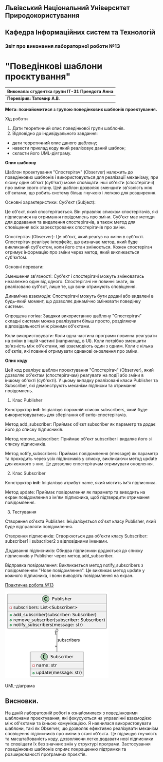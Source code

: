 ## Львівський Національний Університет Природокористування
## Кафедра Інформаційних систем та Технологій



### Звіт про виконання лабораторної роботи №13
# "Поведінкові шаблони проєктування"



| Виконала: студентка групи ІТ-31 Прендота Анна |
|----------------------------------------------|
| **Перевірив: Татомир А.В.**               |




**Мета: познайомитися з групою поведінкових шаблонів проектування.**


Хід роботи

1. Дати теоретичний опис поведінкової групи шаблонів.
2. Відповідно до індивідуального завдання:
- дати теоретичний опис даного шаблону;
- навести приклад коду який реалізовує даний шаблон;
- скласти його UML-діяграму.

**Опис шаблону**

Шаблон проектування "Спостерігач" (Observer) належить до поведінкових шаблонів і використовується для реалізації механізму, при якому один об'єкт (суб'єкт) може сповіщати інші об'єкти (спостерігачі) про зміни свого стану. Цей шаблон дозволяє зменшити зв'язність між об'єктами, що робить систему більш гнучкою і легкою для розширення.

Основні характеристики:
Суб'єкт (Subject):

Це об'єкт, який спостерігається. Він управляє списком спостерігачів, які підписалися на отримання повідомлень про зміни.
Суб'єкт має методи для додавання та видалення спостерігачів, а також метод для сповіщення всіх зареєстрованих спостерігачів про зміни.

Спостерігач (Observer):
Це об'єкт, який реагує на зміни в суб'єкті. Спостерігач реалізує інтерфейс, що визначає метод, який буде викликаний суб'єктом, коли його стан змінюється.
Кожен спостерігач отримує інформацію про зміни через метод, який викликається суб'єктом.

Основні переваги:

Зменшення зв'язності: Суб'єкт і спостерігачі можуть змінюватись незалежно один від одного. Спостерігачі не повинні знати, як реалізовано суб'єкт, лише те, що вони отримують сповіщення.

Динамічна взаємодія: Спостерігачі можуть бути додані або видалені в будь-який момент, що дозволяє динамічно змінювати поведінку системи.

Спрощена логіка: Завдяки використанню шаблону "Спостерігач" складні системи можна реалізувати більш просто, розділяючи відповідальності між різними об'єктами.

Коли використовувати:
Коли одна частина програми повинна реагувати на зміни в іншій частині (наприклад, в UI).
Коли потрібно зменшити зв'язність між об'єктами, які взаємодіють один з одним.
Коли є кілька об'єктів, які повинні отримувати однакові оновлення про зміни.

**Опис коду**

Цей код реалізує шаблон проектування "Спостерігач" (Observer), який дозволяє об'єктам (спостерігачам) реагувати на події або зміни в іншому об'єкті (суб'єкті). У цьому випадку реалізовані класи Publisher та Subscriber, які демонструють механізм підписки та отримання повідомлень.

1. Клас Publisher

Конструктор __init__:
Ініціалізує порожній список subscribers, який буде використовуватись для зберігання об'єктів-спостерігачів.

Метод add_subscriber:
Приймає об'єкт subscriber як параметр та додає його до списку підписників.

Метод remove_subscriber:
Приймає об'єкт subscriber і видаляє його зі списку підписників.

Метод notify_subscribers:
Приймає повідомлення (message) як параметр та проходить через усіх підписників у списку, викликаючи метод update для кожного з них. Це дозволяє спостерігачам отримувати оновлення.

2. Клас Subscriber

Конструктор __init__:
Ініціалізує атрибут name, який містить ім'я підписника.

Метод update:
Приймає повідомлення як параметр та виводить на екран повідомлення з ім'ям підписника, щоб підтвердити отримання повідомлення.

3. Тестування

Створення об'єкта Publisher:
Ініціалізується об'єкт класу Publisher, який буде відправляти повідомлення.

Створення підписників:
Створюються два об'єкти класу Subscriber: subscriber1 і subscriber2 з відповідними іменами.

Додавання підписників:
Обидва підписники додаються до списку підписників у Publisher через метод add_subscriber.

Відправка повідомлення:
Викликається метод notify_subscribers з повідомленням "Нове повідомлення". Це викликає метод update у кожного підписника, і вони виводять повідомлення на екран.

[Практична робота №13](https://github.com/KhrystynaLutsiv/IT-21_OOP/blob/master/Anna_Prendota/lab%2013/text1)

![UML-діаграма](lab13.png) 

UML-діаграма

## Висновки. 


На даній лабораторній роботі я ознайомилася з поведінковими шаблонами проєктування, які фокусуються на управлінні взаємодією між об'єктами та їхньою комунікацією. Я навчилася використовувати шаблони, такі як Observer, що дозволяє ефективно реалізувати механізм сповіщення підписників про зміни в стані об'єкта. Це підвищує гнучкість та масштабованість коду, дозволяючи легко додавати нові підписники та сповіщати їх без значних змін у структурі програми. Застосування поведінкових шаблонів сприяє покращенню підтримки та розширюваності програмних проєктів.
